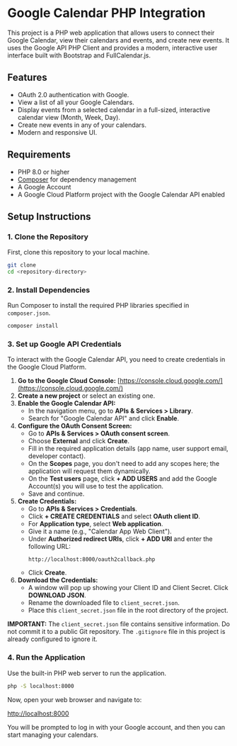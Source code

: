 # Google Calendar PHP Integration

This project is a PHP web application that allows users to connect their Google Calendar, view their calendars and events, and create new events. It uses the Google API PHP Client and provides a modern, interactive user interface built with Bootstrap and FullCalendar.js.

## Features

*   OAuth 2.0 authentication with Google.
*   View a list of all your Google Calendars.
*   Display events from a selected calendar in a full-sized, interactive calendar view (Month, Week, Day).
*   Create new events in any of your calendars.
*   Modern and responsive UI.

## Requirements

*   PHP 8.0 or higher
*   [Composer](https://getcomposer.org/) for dependency management
*   A Google Account
*   A Google Cloud Platform project with the Google Calendar API enabled

## Setup Instructions

### 1. Clone the Repository

First, clone this repository to your local machine.

```bash
git clone 
cd <repository-directory>
```

### 2. Install Dependencies

Run Composer to install the required PHP libraries specified in `composer.json`.

```bash
composer install
```

### 3. Set up Google API Credentials

To interact with the Google Calendar API, you need to create credentials in the Google Cloud Platform.

1.  **Go to the Google Cloud Console:** [https://console.cloud.google.com/](https://console.cloud.google.com/)
2.  **Create a new project** or select an existing one.
3.  **Enable the Google Calendar API:**
    *   In the navigation menu, go to **APIs & Services > Library**.
    *   Search for "Google Calendar API" and click **Enable**.
4.  **Configure the OAuth Consent Screen:**
    *   Go to **APIs & Services > OAuth consent screen**.
    *   Choose **External** and click **Create**.
    *   Fill in the required application details (app name, user support email, developer contact).
    *   On the **Scopes** page, you don't need to add any scopes here; the application will request them dynamically.
    *   On the **Test users** page, click **+ ADD USERS** and add the Google Account(s) you will use to test the application.
    *   Save and continue.
5.  **Create Credentials:**
    *   Go to **APIs & Services > Credentials**.
    *   Click **+ CREATE CREDENTIALS** and select **OAuth client ID**.
    *   For **Application type**, select **Web application**.
    *   Give it a name (e.g., "Calendar App Web Client").
    *   Under **Authorized redirect URIs**, click **+ ADD URI** and enter the following URL:
        ```
        http://localhost:8000/oauth2callback.php
        ```
    *   Click **Create**.
6.  **Download the Credentials:**
    *   A window will pop up showing your Client ID and Client Secret. Click **DOWNLOAD JSON**.
    *   Rename the downloaded file to `client_secret.json`.
    *   Place this `client_secret.json` file in the root directory of the project.

**IMPORTANT:** The `client_secret.json` file contains sensitive information. Do not commit it to a public Git repository. The `.gitignore` file in this project is already configured to ignore it.

### 4. Run the Application

Use the built-in PHP web server to run the application.

```bash
php -S localhost:8000
```

Now, open your web browser and navigate to:

[http://localhost:8000](http://localhost:8000)

You will be prompted to log in with your Google account, and then you can start managing your calendars.